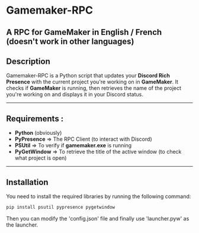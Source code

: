 # Gamemaker-RPC
A RPC for GameMaker in English / French (doesn't work in other languages)
----------------------

## Description

Gamemaker-RPC is a Python script that updates your **Discord Rich Presence** with the current project you're working on in **GameMaker**. It checks if **GameMaker** is running, then retrieves the name of the project you're working on and displays it in your Discord status.

---

## Requirements :

- **Python** (obviously)
- **PyPresence** => The RPC Client (to interact with Discord)
- **PSUtil** => To verify if **gamemaker.exe** is running
- **PyGetWindow** => To retrieve the title of the active window (to check what project is open)

---

## Installation
You need to install the required libraries by running the following command:

```bash
pip install psutil pypresence pygetwindow
```

Then you can modify the 'config.json' file and finally use 'launcher.pyw' as the launcher.